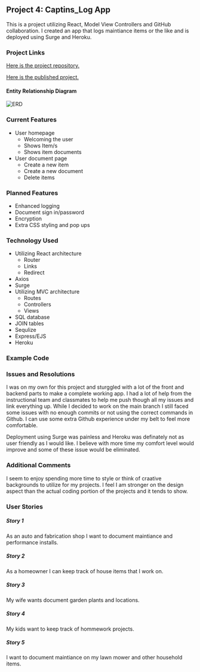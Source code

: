 ## Project 4: Captins_Log App

This is a project utilizing React, Model View Controllers and GitHub collaboration. I created an app that logs maintiance items or the like and is deployed using Surge and Heroku.

### Project Links
[Here is the project repository.](https://github.com/countryraised/JEVpardy)

[Here is the published project.](jevpardy.surge.sh)

#### Entity Relationship Diagram
![ERD](./images/ERD.png)

### Current Features
* User homepage
  * Welcoming the user
  * Shows Item/s
  * Shows item documents
* User document page
  * Create a new item
  * Create a new document
  * Delete items

### Planned Features
* Enhanced logging
* Document sign in/password
* Encryption
* Extra CSS styling and pop ups

### Technology Used
* Utilizing React architecture
  * Router
  * Links
  * Redirect
* Axios
* Surge
* Utilizing MVC architecture
  * Routes
  * Controllers
  * Views
* SQL database
* JOIN tables
* Sequlize
* Express/EJS
* Heroku

### Example Code

### Issues and Resolutions
I was on my own for this project and sturggled with a lot of the front and backend parts to make a complete working app. I had a lot of help from the instructional team and classmates to help me push though all my issues and link everything up.  While I decided to work on the main branch I still faced some issues with no enough commits or not using the correct commands in Github.  I can use some extra Github experience under my belt to feel more comfortable.

Deployment using Surge was painless and Heroku was definately not as user friendly as I would like.  I believe with more time my comfort level would improve and some of these issue would be eliminated.  

### Additional Comments
I seem to enjoy spending more time to style or think of craative backgrounds to utilize for my projects.  I feel I am stronger on the design aspect than the actual coding portion of the projects and it tends to show.

### User Stories
##### Story 1
As an auto and fabrication shop I want to document maintiance and performance installs.
##### Story 2
As a homeowner I can keep track of house items that I work on.
##### Story 3
My wife wants document garden plants and locations.
##### Story 4
My kids want to keep track of hommework projects.
##### Story 5
I want to document maintiance on my lawn mower and other household items.
